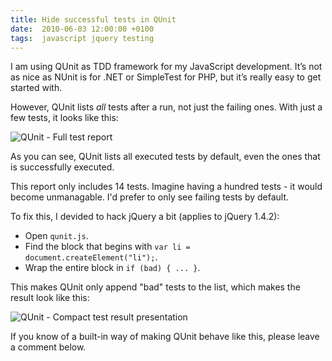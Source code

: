 ```yaml
---
title: Hide successful tests in QUnit
date:  2010-06-03 12:00:00 +0100
tags:  javascript jquery testing
---
```


I am using QUnit as TDD framework for my JavaScript development. It’s not as
nice as NUnit is for .NET or SimpleTest for PHP, but it’s really easy to get
started with.

However, QUnit lists *all* tests after a run, not just the failing ones. With
just a few tests, it looks like this:

![QUnit - Full test report](/assets/blog/2010/06-03-1.png)

As you can see, QUnit lists all executed tests by default, even the ones that
is successfully executed.

This report only includes 14 tests. Imagine having a hundred tests - it
would become unmanagable. I'd prefer to only see failing tests by default.

To fix this, I devided to hack jQuery a bit (applies to jQuery 1.4.2):

* Open `qunit.js`.
* Find the block that begins with `var li = document.createElement("li");`.
* Wrap the entire block in `if (bad) { ... }`.

This makes QUnit only append "bad" tests to the list, which makes the result
look like this:

![QUnit - Compact test result presentation](/assets/blog/2010/06-03-2.png)

If you know of a built-in way of making QUnit behave like this, please leave 
a comment below.